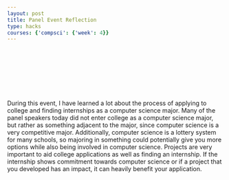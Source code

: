 ```yaml
---
layout: post
title: Panel Event Reflection
type: hacks
courses: {'compsci': {'week': 4}}
---
```

<br> <br> <br> <br> <br> <br> <br>
During this event, I have learned a lot about the process of applying to college and finding internships as a computer science major. Many of the panel speakers today did not enter college as a computer science major, but rather as something adjacent to the major, since computer science is a very competitive major. Additionally, computer science is a lottery system for many schools, so majoring in something could potentially give you more options while also being involved in computer science. Projects are very important to aid college applications as well as finding an internship. If the internship shows commitment towards computer science or if a project that you developed has an impact, it can heavily benefit your application.
